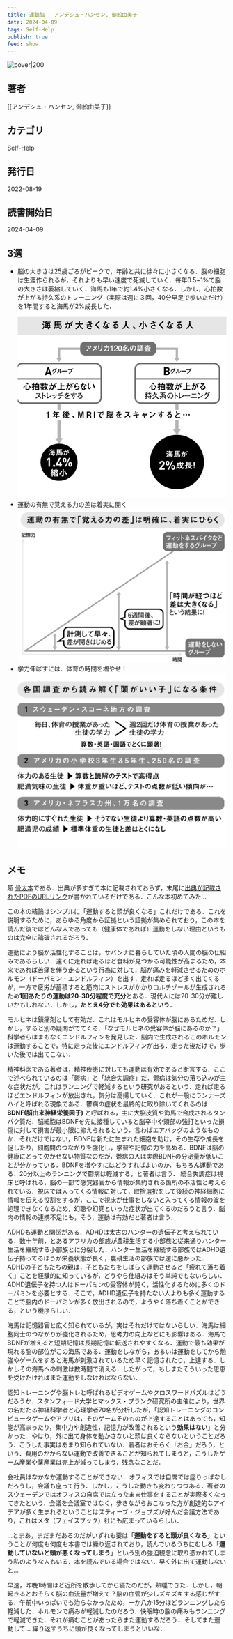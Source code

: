 ```yaml
---
title: 運動脳 - アンデシュ・ハンセン, 御舩由美子
date: 2024-04-09
tags: Self-Help
publish: true
feed: show
---
```

![cover|200](http://books.google.com/books/content?id=AkeFEAAAQBAJ&printsec=frontcover&img=1&zoom=1&edge=curl&source=gbs_api)
## 著者
[[アンデシュ・ハンセン, 御舩由美子]]
## カテゴリ
Self-Help
## 発行日
2022-08-19
## 読書開始日
2024-04-09

## 3選
 - 脳の大きさは25歳ごろがピークで，年齢と共に徐々に小さくなる．脳の細胞は生涯作られるが，それよりも早い速度で死滅していく．毎年0.5~1%で脳の大きさは萎縮していく．海馬も1年で約1.4%小さくなる．しかし，心拍数が上がる持久系のトレーニング（実際は週に３回，40分早足で歩いただけ）を1年間すると海馬が2%成長した． ![Pasted%20image%2020240410160422.jpg](../../assets/img/Public/Pasted%20image%2020240410160422.jpg)
 - 運動の有無で覚える力の差は着実に開く
   ![Pasted image 20240410160511.jpg](../../assets/img/Public/Pasted%20image%2020240410160511.jpg)
 - 学力伸ばすには、体育の時間を増やせ！
   ![Pasted image 20240410214737.png](../../assets/img/Public/Pasted%20image%2020240410214737.png)
## メモ

超 [骨太本](https://yurugengo.mtakagishi.com/words/%E9%AA%A8%E5%A4%AA%E6%9C%AC.html)である．出典が多すぎて本に記載されておらず，末尾に[出典が記載されたPDFのURLリンク]()が書かれているだけである．こんな本初めてみた…

この本の結論はシンプルに「運動すると頭が良くなる」これだけである．これを説明するために，あらゆる角度から証拠という証拠が集められており，この本を読んだ後ではどんな人であっても（健康体であれば）運動をしない理由というものは完全に論破されるだろう．

運動により脳が活性化することは，サバンナに暮らしていた頃の人間の脳の仕組みであるらしい．遠くに走れば走るほど食料が見つかる可能性が高まるため，本来であれば苦痛を伴う走るという行為に対して，脳が痛みを軽減させるためのホルモン（ドーパミン・エンドルフィン）を出す．走れば走るほど多く出てくるが，一方で疲労が蓄積すると筋肉にストレスがかかりコルチゾールが生成されるため**1回あたりの運動は20-30分程度で充分**とある．現代人には20-30分が難しいかもしれない．しかし，**たとえ4分でも効果はあるという**．

モルヒネは鎮痛剤として有効だ．これはモルヒネの受容体が脳にあるためだ．しかし，すると別の疑問がでてくる．「なぜモルヒネの受容体が脳にあるのか？」科学者らはまもなくエンドルフィンを発見した．脳内で生成されるこのホルモンは運動することで，特に走った後にエンドルフィンが出る．走った後だけで，歩いた後では出てこない．

精神科医である著者は，精神疾患に対しても運動は有効であると断言する．ここで述べられているのは「鬱病」と「統合失調症」だ．鬱病は気分の落ち込みが主な症状だが，これはランニングで軽減するという研究があるという．走れば走るほどエンドルフィンが放出され，気分は高揚していく．これが一般にランナーズハイと呼ばれる現象である．鬱病の症状を最終的に取り除いてくれるのは**BDNF(脳由来神経栄養因子)** と呼ばれる，主に大脳皮質や海馬で合成されるタンパク質だ．脳細胞はBDNFを先に接種していると脳卒中や頭部の強打といった損傷に対して損害が最小限に抑えられるという．言わばエアバッグのようなものか．それだけではない，BDNFは新たに生まれた細胞を助け，その生存や成長を促したり，細胞間のつながりを強化し，学習や記憶の力を高める．BDNFは脳の健康にとって欠かせない物質なのだが，鬱病の人は実際BDNFの分泌量が低いことが分かっている．BDNFを増やすにはどうすればよいのか．もちろん運動である．20分以上のランニングで鬱病は軽減する，と著者は言う．
統合失調症は視床と呼ばれる，脳の一部で感覚器官から情報が集約される箇所の不活性と考えられている．視床では入ってくる情報に対して，取捨選択をして後続の神経細胞に情報を伝える役割をするが，ここで視床が仕事をしないと入ってくる情報の波を処理できなくなるため，幻聴や幻覚といった症状が出てくるのだろうと言う．脳内の情報の連携不足にも，そう，運動は有効だと著者は言う．

ADHDも運動と関係がある．ADHDは太古のハンターの遺伝子と考えられている．数十年前，とあるアフリカの部族が農耕生活する小部族と従来通りハンター生活を継続する小部族とに分裂した．ハンター生活を継続する部族ではADHD遺伝子持ってるほうが栄養状態が良く，農耕生活の部族では逆に悪かった．
ADHDの子どもたちの親は，子どもたちをしばらく運動させると「疲れて落ち着く」ことを経験的に知っているが，どうやら仕組みはそう単純でもないらしい．ADHD遺伝子を持つ人はドーパミンの受容体が鈍く，活性化するために多くのドーパミンを必要とする．そこで，ADHD遺伝子を持たない人よりも多く運動することで脳内のドーパミンが多く放出されるので，ようやく落ち着くことができる，という機序らしい．

海馬は記憶器官と広く知られているが，実はそれだけではないらしい．海馬は細胞同士のつながりが強化されるため，思考力の向上などにも影響はある．海馬でBDNFが増えると短期記憶は長期記憶に転送されやすくなる．運動で最も効果が現れる脳の部位がこの海馬である．運動をしながら，あるいは運動をしてから勉強やゲームをすると海馬が刺激されているため早く記憶されたり，上達する．しかしその海馬への刺激は数時間で消える．したがって，もしまたそういった恩恵を受けたければまた運動をしなければならない．

認知トレーニングや脳トレと呼ばれるビデオゲームやクロスワードパズルはどうだろうか．スタンフォード大学とマックス・プランク研究所の主催により，世界の名だたる神経科学者と心理学者70名が分析したが，「認知トレーニングのコンピュータゲームやアプリは，そのゲームそのものが上達することはあっても，知能が高まったり，集中力や創造性，記憶力が改善されるという**効果はない**」と分かった．やはり，外に出て身体を動かさないと頭は良くならないということだろう．こうした事実はあまり知られていない．著者はおそらく「お金」だろう，という．費用のかからない運動で改善できることが知られてしまうと，こうしたゲーム産業や薬産業は売上が減ってしまう．残念なことだ．

会社員はなかなか運動することができない．オフィスでは自席では座りっぱなしだろうし，会議も座って行う．しかし，こうした動きも変わりつつある．著者のスウェーデンではオフィスの自席では立ったまま仕事をすることが実際多くなってきたという．会議を会議室ではなく，歩きながらおこなった方が創造的なアイデアが多く生まれるということはスティーブ・ジョブズが好んだ会議方法であり，これはメタ（フェイスブック）社にも広まっているらしい．

...とまあ，まだまだあるのだがいずれも要は「**運動をすると頭が良くなる**」ということが何度も何度も本書では繰り返されており，読んでいるうちにむしろ「**運動していないと頭が悪くなってしまう**」という別の強迫観念に取り憑かれてしまう私のような人もいる．本を読んでいる場合ではない．早く外に出て運動しないと…

早速，昨晩1時間ほど近所を散歩してから寝たのだが，熟睡できた．しかし，朝起きるとおそらく脳の血流量が増えて？脳の血管が少しズキズキする感じがする．午前中いっぱいでも治らなかったため，一か八か15分ほどランニングしたら軽減した．ホルモンで痛みが軽減したのだろう．快眠時の脳の痛みもランニングで軽減できた．それが痛むことがあったらまた運動するだろう… そしてまた運動して… 繰り返すうちに頭が良くなってしまうといいな．
